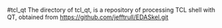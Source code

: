#tcl_qt
The directory of tcl_qt, is a repository of processing TCL shell with QT, obtained from https://github.com/jefftrull/EDASkel.git
